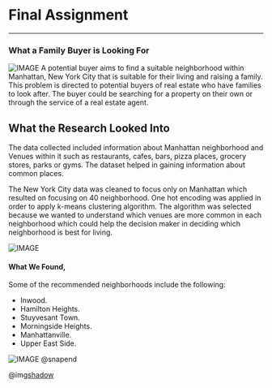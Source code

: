# Final **Assignment**

---

### What a Family Buyer is Looking For

![IMAGE](assets/img/presentation.png)
A potential buyer aims to find a suitable neighborhood within Manhattan, New York City that is suitable for their living and raising a family. This problem is directed to potential buyers of real estate who have families to look after. The buyer could be searching for a property on their own or through the service of a real estate agent.

## What the Research Looked Into
The data collected included information about Manhattan neighborhood and Venues within it such as restaurants, cafes, bars, pizza places, grocery stores, parks or gyms. The dataset helped in gaining information about common places.

The New York City data was cleaned to focus only on Manhattan which resulted on focusing on 40 neighborhood. One hot encoding was applied in order to apply k-means clustering algorithm. The algorithm was selected because we wanted to understand which venues are more common in each neighborhood which could help the decision maker in deciding which neighborhood is best for living.

![IMAGE](assets/img/presentation.png)

#### What We Found, 
Some of the recommended neighborhoods include the following:
- Inwood.
- Hamilton Heights.
- Stuyvesant Town.
- Morningside Heights.
- Manhattanville.
- Upper East Side.

![IMAGE](assets/img/conference.png)
@snapend

@img[shadow](assets/img/conference.png)


